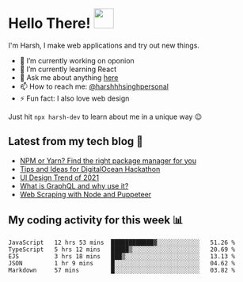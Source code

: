 # Hello There! <img src="https://media.giphy.com/media/hvRJCLFzcasrR4ia7z/giphy.gif" width="40px"></a>

I'm Harsh, I make web applications and try out new things.

 - :telescope: I’m currently working on oponion
 - :seedling: I’m currently learning React
 - :speech_balloon: Ask me about anything [here](https://github.com/harshhhdev/harshhhdev/discussions/1)
 - :mailbox: How to reach me: [@harshhhsinghpersonal](mailto:harshhh.singh.personal@gmail.com)
 - :zap: Fun fact: I also love web design

Just hit `npx harsh-dev` to learn about me in a unique way :wink:

## Latest from my tech blog :book:
<!-- BLOG-POST-LIST:START -->
- [NPM or Yarn? Find the right package manager for you](https://dev.to/harshhhdev/npm-or-yarn-find-the-right-pacakge-manager-for-you-17ko)
- [Tips and Ideas for DigitalOcean Hackathon](https://dev.to/harshhhdev/tips-and-ideas-for-digitalocean-hackathon-fha)
- [UI Design Trend of 2021](https://dev.to/harshhhdev/ui-design-trend-of-2021-4fb7)
- [What is GraphQL and why use it?](https://dev.to/harshhhdev/graphql-what-and-why-3f9n)
- [Web Scraping with Node and Puppeteer](https://dev.to/harshhhdev/guide-to-web-scraping-with-node-1kpe)
<!-- BLOG-POST-LIST:END -->

## My coding activity for this week 📊

<!--START_SECTION:waka-->
```text
JavaScript   12 hrs 53 mins  ████████████▓░░░░░░░░░░░░   51.26 % 
TypeScript   5 hrs 12 mins   █████▒░░░░░░░░░░░░░░░░░░░   20.69 % 
EJS          3 hrs 18 mins   ███▒░░░░░░░░░░░░░░░░░░░░░   13.13 % 
JSON         1 hr 9 mins     █░░░░░░░░░░░░░░░░░░░░░░░░   04.62 % 
Markdown     57 mins         █░░░░░░░░░░░░░░░░░░░░░░░░   03.82 % 
```
<!--END_SECTION:waka-->
